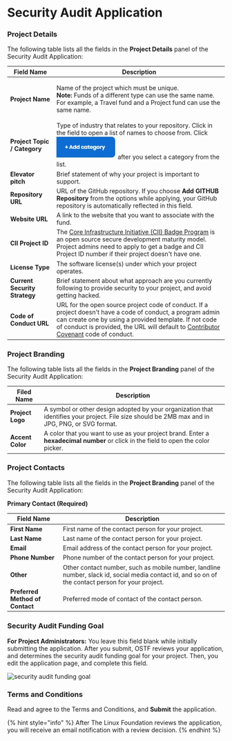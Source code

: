 # Security Audit Application

### Project Details

The following table lists all the fields in the **Project Details** panel of the Security Audit Application:

| Field Name                    | Description                                                                                                                                                                                                                                                                                                                      |
| ----------------------------- | -------------------------------------------------------------------------------------------------------------------------------------------------------------------------------------------------------------------------------------------------------------------------------------------------------------------------------- |
| **Project Name**              | <p>Name of the project which must be unique.<br><strong>Note:</strong> Funds of a different type can use the same name. For example, a Travel fund and a Project fund can use the same name.</p>                                                                                                                                 |
| **Project Topic / Category**  | Type of industry that relates to your repository. Click in the field to open a list of names to choose from. Click ![](<../.gitbook/assets/18088098 (3) (2) (1) (1) (1) (1) (3).jpg>) after you select a category from the list.                                                                                                 |
| **Elevator pitch**            | Brief statement of why your project is important to support.                                                                                                                                                                                                                                                                     |
| **Repository URL**            | URL of the GitHub repository. If you choose **Add GITHUB Repository** from the options while applying, your GitHub repository is automatically reflected in this field.                                                                                                                                                          |
| **Website URL**               | A link to the website that you want to associate with the fund.                                                                                                                                                                                                                                                                  |
| **CII Project ID**            | The [Core Infrastructure Initiative (CII) Badge Program](https://www.coreinfrastructure.org/programs/badge-program/) is an open source secure development maturity model. Project admins need to apply to get a badge and CII Project ID number if their project doesn't have one.                                               |
| **License Type**              | The software license(s) under which your project operates.                                                                                                                                                                                                                                                                       |
| **Current Security Strategy** | Brief statement about what approach are you currently following to provide security to your project, and avoid getting hacked.                                                                                                                                                                                                   |
| **Code of Conduct URL**       | URL for the open source project code of conduct. If a project doesn't have a code of conduct, a program admin can create one by using a provided template. If not code of conduct is provided, the URL will default to [Contributor Covenant](https://www.contributor-covenant.org/version/1/4/code-of-conduct) code of conduct. |

### Project Branding

The following table lists all the fields in the **Project Branding** panel of the Security Audit Application:

| Filed Name       | Description                                                                                                                                     |
| ---------------- | ----------------------------------------------------------------------------------------------------------------------------------------------- |
| **Project Logo** | A symbol or other design adopted by your organization that identifies your project. File size should be 2MB max and in JPG, PNG, or SVG format. |
| **Accent Color** | A color that you want to use as your project brand. Enter a **hexadecimal number** or click in the field to open the color picker.              |

### Project Contacts

The following table lists all the fields in the **Project Branding** panel of the Security Audit Application:

**Primary Contact (Required)**

| **Field Name**                  | **Description**                                                                                                                                    |
| ------------------------------- | -------------------------------------------------------------------------------------------------------------------------------------------------- |
| **First Name**                  | First name of the contact person for your project.                                                                                                 |
| **Last Name**                   | Last name of the contact person for your project.                                                                                                  |
| **Email**                       | Email address of the contact person for your project.                                                                                              |
| **Phone Number**                | Phone number of the contact person for your project.                                                                                               |
| **Other**                       | Other contact number, such as mobile number, landline number, slack id, social media contact id, and so on of the contact person for your project. |
| **Preferred Method of Contact** | Preferred mode of contact of the contact person.                                                                                                   |

### Security Audit Funding Goal

**For Project Administrators:** You leave this field blank while initially submitting the application. After you submit, OSTF reviews your application, and determines the security audit funding goal for your project. Then, you edit the application page, and complete this field.

![security audit funding goal](<../.gitbook/assets/security audit funding goal.png>)

### Terms and Conditions

Read and agree to the Terms and Conditions, and **Submit** the application.

{% hint style="info" %}
After The Linux Foundation reviews the application, you will receive an email notification with a review decision.
{% endhint %}
